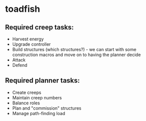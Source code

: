 # toadfish



## Required creep tasks:
* Harvest energy
* Upgrade controller
* Build structures (which structures?) - we can start with some construction macros and move on to having the planner decide
* Attack
* Defend

## Required planner tasks:
* Create creeps
* Maintain creep numbers
* Balance roles
* Plan and "commission" structures
* Manage path-finding load

